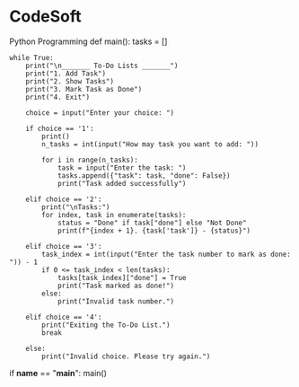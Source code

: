 # CodeSoft
Python Programming
def main():
    tasks = []

    while True:
        print("\n_______ To-Do Lists _______")
        print("1. Add Task")
        print("2. Show Tasks")
        print("3. Mark Task as Done")
        print("4. Exit")

        choice = input("Enter your choice: ")

        if choice == '1':
            print()
            n_tasks = int(input("How may task you want to add: "))

            for i in range(n_tasks):
                task = input("Enter the task: ")
                tasks.append({"task": task, "done": False})
                print("Task added successfully")

        elif choice == '2':
            print("\nTasks:")
            for index, task in enumerate(tasks):
                status = "Done" if task["done"] else "Not Done"
                print(f"{index + 1}. {task['task']} - {status}")

        elif choice == '3':
            task_index = int(input("Enter the task number to mark as done: ")) - 1
            if 0 <= task_index < len(tasks):
                tasks[task_index]["done"] = True
                print("Task marked as done!")
            else:
                print("Invalid task number.")

        elif choice == '4':
            print("Exiting the To-Do List.")
            break

        else:
            print("Invalid choice. Please try again.")


if __name__ == "__main__":
    main()
